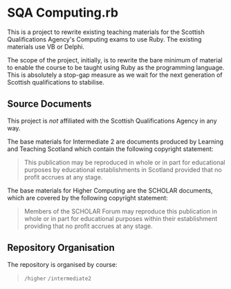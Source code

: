 SQA Computing.rb
================

This is a project to rewrite existing teaching materials for the Scottish Qualifications Agency's Computing exams to use Ruby.  The existing materials use VB or Delphi.

The scope of the project, initially, is to rewrite the bare minimum of material to enable the course to be taught using Ruby as the programming language.  This is absolutely a stop-gap measure as we wait for the next generation of Scottish qualifications to stabilise.

Source Documents
----------------
This project is _not_ affiliated with the Scottish Qualifications Agency in any way.

The base materials for Intermediate 2 are documents produced by Learning and Teaching Scotland which contain the following copyright statement:

>	This publication may be reproduced in whole or in part for
>	educational purposes by educational establishments in Scotland
>	provided that no profit accrues at any stage. 

The base materials for Higher Computing are the SCHOLAR documents, which are covered by the following copyright statement:

>	Members of the SCHOLAR Forum may reproduce this publication in whole
>	or in part for educational purposes within their establishment
>	providing that no profit accrues at any stage.

Repository Organisation
-----------------------

The repository is organised by course:

>  `/higher`
>  `/intermediate2`